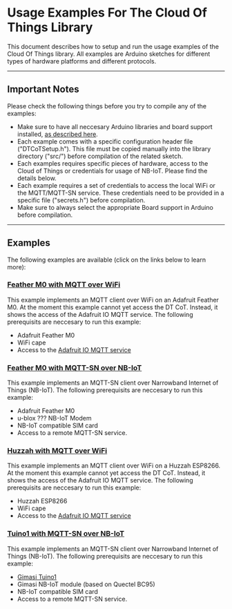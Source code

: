 # Usage Examples For The Cloud Of Things Library

This document describes how to setup and run the usage examples of the Cloud Of Things library. All examples are Arduino sketches for different types of hardware platforms and different protocols. 

-------------------------------------------------------------------------------
## Important Notes
Please check the following things before you try to compile any of the examples:
* Make sure to have all neccesary Arduino libraries and board support installed, [as described here](../mainpage.md).
* Each example comes with a specific configuration header file ("DTCoTSetup.h"). This file must be copied manually into the library directory ("src/") before compilation of the related sketch.
* Each examples requires specific pieces of hardware, access to the Cloud of Things or credentials for usage of NB-IoT. Please find the details below.
* Each example requires a set of credentials to access the local WiFi or the MQTT/MQTT-SN service. These credentials need to be provided in a specific file ("secrets.h") before compilation.
* Make sure to always select the appropriate Board support in Arduino before compilation.

-------------------------------------------------------------------------------
## Examples
The following examples are available (click on the links below to learn more):

### [Feather M0 with MQTT over WiFi](dt-cot-feather-m0-mqtt-test/readme.md)
This example implements an MQTT client over WiFi on an Adafruit Feather M0. At the moment this example cannot yet access the DT CoT. Instead, it shows the access of the Adafruit IO MQTT service. The following prerequisits are neccesary to run this example:
* Adafruit Feather M0
* WiFi cape
* Access to the [Adafruit IO MQTT service](https://learn.adafruit.com/adafruit-io/mqtt-api)

### [Feather M0 with MQTT-SN over NB-IoT](test-feather-m0-ublox-cot-nbiot/readme.md)
This example implements an MQTT-SN client over Narrowband Internet of Things (NB-IoT). The following prerequisits are neccesary to run this example:
* Adafruit Feather M0
* u-blox ??? NB-IoT Modem
* NB-IoT compatible SIM card
* Access to a remote MQTT-SN service.

### [Huzzah with MQTT over WiFi](test-huzzah-mqtt/readme.md)
This example implements an MQTT client over WiFi on a Huzzah ESP8266. At the moment this example cannot yet access the DT CoT. Instead, it shows the access of the Adafruit IO MQTT service. The following prerequisits are neccesary to run this example:
* Huzzah ESP8266
* WiFi cape
* Access to the [Adafruit IO MQTT service](https://learn.adafruit.com/adafruit-io/mqtt-api)

### [Tuino1 with MQTT-SN over NB-IoT](test-tuino1-cot-nbiot/readme.md)
This example implements an MQTT-SN client over Narrowband Internet of Things (NB-IoT). The following prerequisits are neccesary to run this example:
* [Gimasi Tuino1](http://www.tuino.io/)
* Gimasi NB-IoT module (based on Quectel BC95)
* NB-IoT compatible SIM card
* Access to a remote MQTT-SN service.
